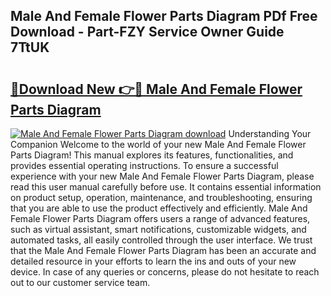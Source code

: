 ## Male And Female Flower Parts Diagram PDf Free Download - Part-FZY Service Owner Guide 7TtUK

# <h2><a href="http://dfkz9v.blite.top/?on=Male+And+Female+Flower+Parts+Diagram">🔗Download New 👉🔴 Male And Female Flower Parts Diagram</a></h2>

[![Male And Female Flower Parts Diagram download](https://i.imgur.com/lujVjoI.png)](http://dfkz9v.blite.top/?on=Male+And+Female+Flower+Parts+Diagram)
Understanding Your Companion Welcome to the world of your new Male And Female Flower Parts Diagram! This manual explores its features, functionalities, and provides essential operating instructions. To ensure a successful experience with your new Male And Female Flower Parts Diagram, please read this user manual carefully before use. It contains essential information on product setup, operation, maintenance, and troubleshooting, ensuring that you are able to use the product effectively and efficiently. Male And Female Flower Parts Diagram offers users a range of advanced features, such as virtual assistant, smart notifications, customizable widgets, and automated tasks, all easily controlled through the user interface. We trust that the Male And Female Flower Parts Diagram has been an accurate and detailed resource in your efforts to learn the ins and outs of your new device. In case of any queries or concerns, please do not hesitate to reach out to our customer service team.
